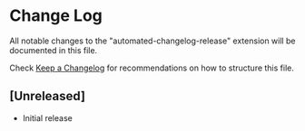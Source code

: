 # Change Log

All notable changes to the "automated-changelog-release" extension will be documented in this file.

Check [Keep a Changelog](http://keepachangelog.com/) for recommendations on how to structure this file.

## [Unreleased]

- Initial release
